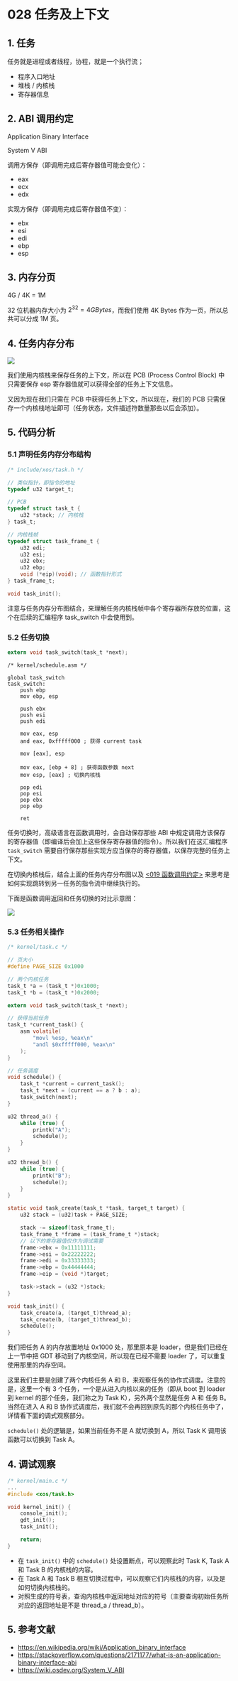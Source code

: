 # 028 任务及上下文

## 1. 任务

任务就是进程或者线程，协程，就是一个执行流；

- 程序入口地址
- 堆栈 / 内核栈
- 寄存器信息

## 2. ABI 调用约定

Application Binary Interface

System V ABI

调用方保存（即调用完成后寄存器值可能会变化）：

- eax
- ecx
- edx

实现方保存（即调用完成后寄存器值不变）：

- ebx
- esi
- edi
- ebp
- esp

## 3. 内存分页

4G / 4K = 1M

32 位机器内存大小为 $2^{32} = 4G Bytes$，而我们使用 4K Bytes 作为一页，所以总共可以分成 1M 页。

## 4. 任务内存分布

![](./images/task_frame.svg)

我们使用内核栈来保存任务的上下文，所以在 PCB (Process Control Block) 中只需要保存 esp 寄存器值就可以获得全部的任务上下文信息。

又因为现在我们只需在 PCB 中获得任务上下文，所以现在，我们的 PCB 只需保存一个内核栈地址即可（任务状态，文件描述符数量那些以后会添加）。

## 5. 代码分析

### 5.1 声明任务内存分布结构

```c
/* include/xos/task.h */

// 类似指针，即指令的地址
typedef u32 target_t;

// PCB
typedef struct task_t {
    u32 *stack; // 内核栈
} task_t;

// 内核栈帧
typedef struct task_frame_t {
    u32 edi;
    u32 esi;
    u32 ebx;
    u32 ebp;
    void (*eip)(void); // 函数指针形式
} task_frame_t;

void task_init();
```

注意与任务内存分布图结合，来理解任务内核栈帧中各个寄存器所存放的位置，这个在后续的汇编程序 task_switch 中会使用到。

### 5.2 任务切换

```c
extern void task_switch(task_t *next);
```

```x86asm
/* kernel/schedule.asm */

global task_switch
task_switch:
    push ebp
    mov ebp, esp

    push ebx
    push esi
    push edi

    mov eax, esp
    and eax, 0xfffff000 ; 获得 current task

    mov [eax], esp

    mov eax, [ebp + 8] ; 获得函数参数 next
    mov esp, [eax] ; 切换内核栈

    pop edi
    pop esi
    pop ebx
    pop ebp

    ret
```

任务切换时，高级语言在函数调用时，会自动保存那些 ABI 中规定调用方该保存的寄存器值（即编译后会加上这些保存寄存器值的指令）。所以我们在这汇编程序 `task_switch` 需要自行保存那些实现方应当保存的寄存器值，以保存完整的任务上下文。

在切换内核栈后，结合上面的任务内存分布图以及 [<019 函数调用约定>](../02_binary_basics/019_function_calling_convention.md) 来思考是如何实现跳转到另一任务的指令流中继续执行的。

下面是函数调用返回和任务切换的对比示意图：

![](./images/task_switch.svg)

### 5.3 任务相关操作

```c
/* kernel/task.c */

// 页大小
#define PAGE_SIZE 0x1000

// 两个内核任务
task_t *a = (task_t *)0x1000;
task_t *b = (task_t *)0x2000;

extern void task_switch(task_t *next);

// 获得当前任务
task_t *current_task() {
    asm volatile(
        "movl %esp, %eax\n"
        "andl $0xfffff000, %eax\n"
    );
}

// 任务调度
void schedule() {
    task_t *current = current_task();
    task_t *next = (current == a ? b : a);
    task_switch(next);
}

u32 thread_a() {
    while (true) {
        printk("A");
        schedule();
    }
}

u32 thread_b() {
    while (true) {
        printk("B");
        schedule();
    }
}

static void task_create(task_t *task, target_t target) {
    u32 stack = (u32)task + PAGE_SIZE;

    stack -= sizeof(task_frame_t);
    task_frame_t *frame = (task_frame_t *)stack;
    // 以下的寄存器值仅作为调试需要 
    frame->ebx = 0x11111111;
    frame->esi = 0x22222222;
    frame->edi = 0x33333333;
    frame->ebp = 0x44444444;
    frame->eip = (void *)target;

    task->stack = (u32 *)stack;
}

void task_init() {
    task_create(a, (target_t)thread_a);
    task_create(b, (target_t)thread_b);
    schedule();
}
```

我们把任务 A 的内存放置地址 0x1000 处，那里原本是 loader，但是我们已经在上一节中把 GDT 移动到了内核空间，所以现在已经不需要 loader 了，可以重复使用那里的内存空间。

这里我们主要是创建了两个内核任务 A 和 B，来观察任务的协作式调度。注意的是，这里一个有 3 个任务，一个是从进入内核以来的任务（即从 boot 到 loader 到 kernel 的那个任务，我们称之为 Task K），另外两个显然是任务 A 和 任务 B。当然在进入 A 和 B 协作式调度后，我们就不会再回到原先的那个内核任务中了，详情看下面的调式观察部分。

`schedule()` 处的逻辑是，如果当前任务不是 A 就切换到 A，所以 Task K 调用该函数可以切换到 Task A。

## 4. 调试观察

```c
/* kernel/main.c */
...
#include <xos/task.h>

void kernel_init() {
    console_init();
    gdt_init();
    task_init();

    return;
}
```

- 在 `task_init()` 中的 `schedule()` 处设置断点，可以观察此时 Task K, Task A 和 Task B 的内核栈的内容。
- 在 Task A 和 Task B 相互切换过程中，可以观察它们内核栈的内容，以及是如何切换内核栈的。
- 对照生成的符号表，查询内核栈中返回地址对应的符号（主要查询初始任务所对应的返回地址是不是 thread_a / thread_b）。

## 5. 参考文献

- <https://en.wikipedia.org/wiki/Application_binary_interface>
- <https://stackoverflow.com/questions/2171177/what-is-an-application-binary-interface-abi>
- <https://wiki.osdev.org/System_V_ABI>